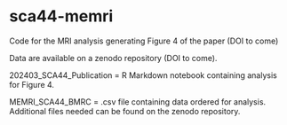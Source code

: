 # sca44-memri
Code for the MRI analysis generating Figure 4 of the paper (DOI to come)

Data are available on a zenodo repository (DOI to come).

202403_SCA44_Publication = R Markdown notebook containing analysis for Figure 4. 

MEMRI_SCA44_BMRC = .csv file containing data ordered for analysis. 
Additional files needed can be found on the zenodo repository.
